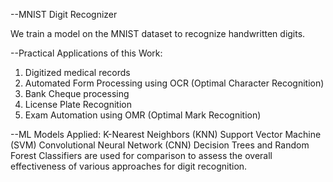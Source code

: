 --MNIST Digit Recognizer

We train a model on the MNIST dataset to recognize handwritten digits.

--Practical Applications of this Work:
1. Digitized medical records 
2. Automated Form Processing using OCR (Optimal Character Recognition) 
3. Bank Cheque processing
4. License Plate Recognition
5. Exam Automation using OMR (Optimal Mark Recognition)

--ML Models Applied:
K-Nearest Neighbors (KNN)
Support Vector Machine (SVM)
Convolutional Neural Network (CNN)
Decision Trees and Random Forest Classifiers are used for comparison to assess the overall effectiveness of various approaches for digit recognition.
